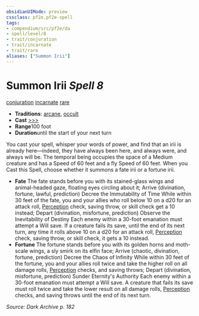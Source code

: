 ```yaml
---
obsidianUIMode: preview
cssclass: pf2e,pf2e-spell
tags:
- compendium/src/pf2e/da
- spell/level/8
- trait/conjuration
- trait/incarnate
- trait/rare
aliases: ["Summon Irii"]
---
```

# Summon Irii *Spell 8*   
[conjuration](../../Rules/traits/conjuration.md)  [incarnate](../../Rules/traits/incarnate-som.md)  [rare](../../Rules/traits/rare.md)  

- **Traditions**: [arcane](../../Rules/traits/arcane.md), [occult](../../Rules/traits/occult.md)
- **Cast** [>>>](../../Rules/core-rulebook/chapter-9-playing-the-game.md#Actions "Three-Action") 
- **Range**100 foot
- **Duration**until the start of your next turn

You cast your spell, whisper your words of power, and find that an irii is already here—indeed, they have always been here, and always were, and always will be. The temporal being occupies the space of a Medium creature and has a Speed of 60 feet and a fly Speed of 60 feet. When you Cast this Spell, choose whether it summons a fate irii or a fortune irii.

- **Fate** The fate stands before you with its stained-glass wings and animal-headed gaze, floating eyes circling about it; Arrive (divination, fortune, lawful, prediction) Decree the Immutability of Time While within 30 feet of the fate, you and your allies who roll below 10 on a d20 for an attack roll, [Perception](../skills.md#Perception) check, saving throw, or skill check get a 10 instead; Depart (divination, misfortune, prediction) Observe the Inevitability of Destiny Each enemy within a 30-foot emanation must attempt a Will save. If a creature fails its save, until the end of its next turn, any time it rolls above 10 on a d20 for an attack roll, [Perception](../skills.md#Perception) check, saving throw, or skill check, it gets a 10 instead.
- **Fortune** The fortune stands before you with its golden horns and moth-scale wings, a sly smirk on its elfin face; Arrive (chaotic, divination, fortune, prediction) Decree the Chaos of Infinity While within 30 feet of the fortune, you and your allies roll twice and take the higher roll on all damage rolls, [Perception](../skills.md#Perception) checks, and saving throws; Depart (divination, misfortune, prediction) Sunder Eternity's Authority Each enemy within a 30-foot emanation must attempt a Will save. A creature that fails its save must roll twice and take the lower result on all damage rolls, [Perception](../skills.md#Perception) checks, and saving throws until the end of its next turn.

*Source: Dark Archive p. 182*